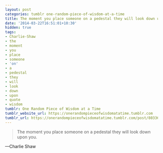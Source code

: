 ```yaml
---
layout: post
categories: tumblr one-random-piece-of-wisdom-at-a-time
title: The moment you place someone on a pedestal they will look down upon you.
date: '2014-03-22T16:51:01+10:30'
hidden: true
tags:
- Charlie-Shaw
- the
- moment
- you
- place
- someone
- 'on'
- a
- pedestal
- they
- will
- look
- down
- upon
- quote
- wisdom
tumblr: One Random Piece of Wisdom at a Time
tumblr_website_url: https://onerandompieceofwisdomatatime.tumblr.com
tumblr_url: https://onerandompieceofwisdomatatime.tumblr.com/post/80336518465/the-moment-you-place-someone-on-a-pedestal-they
---
```

> The moment you place someone on a pedestal they will look down upon you.

—Charlie Shaw
